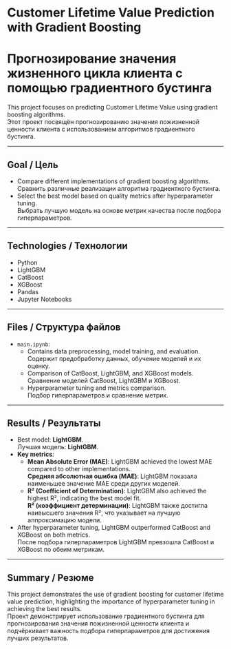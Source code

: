 # Customer Lifetime Value Prediction with Gradient Boosting  
# Прогнозирование значения жизненного цикла клиента с помощью градиентного бустинга  

This project focuses on predicting Customer Lifetime Value using gradient boosting algorithms.  
Этот проект посвящён прогнозированию значения пожизненной ценности клиента с использованием алгоритмов градиентного бустинга.

---

## Goal / Цель  
- Compare different implementations of gradient boosting algorithms.  
  Сравнить различные реализации алгоритма градиентного бустинга.  
- Select the best model based on quality metrics after hyperparameter tuning.  
  Выбрать лучшую модель на основе метрик качества после подбора гиперпараметров.  

---

## Technologies / Технологии  
- Python  
- LightGBM  
- CatBoost  
- XGBoost  
- Pandas  
- Jupyter Notebooks  

---

## Files / Структура файлов  
- `main.ipynb`:  
  - Contains data preprocessing, model training, and evaluation.  
    Содержит предобработку данных, обучение моделей и их оценку.  
  - Comparison of CatBoost, LightGBM, and XGBoost models.  
    Сравнение моделей CatBoost, LightGBM и XGBoost.  
  - Hyperparameter tuning and metrics comparison.  
    Подбор гиперпараметров и сравнение метрик.

---

## Results / Результаты  
- Best model: **LightGBM**.  
  Лучшая модель: **LightGBM**.  
- **Key metrics**:  
  - **Mean Absolute Error (MAE)**: LightGBM achieved the lowest MAE compared to other implementations.  
    **Средняя абсолютная ошибка (MAE)**: LightGBM показала наименьшее значение MAE среди других моделей.  
  - **R² (Coefficient of Determination)**: LightGBM also achieved the highest R², indicating the best model fit.  
    **R² (коэффициент детерминации)**: LightGBM также достигла наивысшего значения R², что указывает на лучшую аппроксимацию модели.  
- After hyperparameter tuning, LightGBM outperformed CatBoost and XGBoost on both metrics.  
  После подбора гиперпараметров LightGBM превзошла CatBoost и XGBoost по обеим метрикам.

---

## Summary / Резюме  
This project demonstrates the use of gradient boosting for customer lifetime value prediction, highlighting the importance of hyperparameter tuning in achieving the best results.  
Проект демонстрирует использование градиентного бустинга для прогнозирования значения пожизненной ценности клиента и подчёркивает важность подбора гиперпараметров для достижения лучших результатов.
